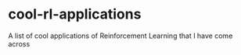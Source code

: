 # cool-rl-applications
A list of cool applications of Reinforcement Learning that I have come across
